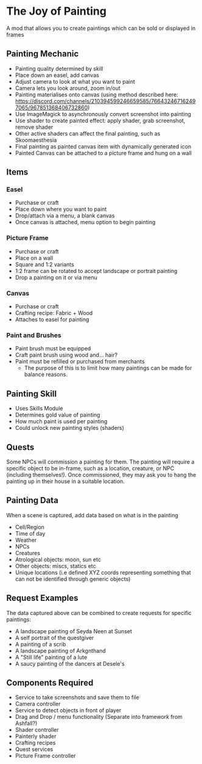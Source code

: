 # The Joy of Painting
A mod that allows you to create paintings which can be sold or displayed in frames

## Painting Mechanic
- Painting quality determined by skill
- Place down an easel, add canvas
- Adjust camera to look at what you want to paint
- Camera lets you look around, zoom in/out
- Painting materialises onto canvas (using method described here: https://discord.com/channels/210394599246659585/766432467162497065/967851368406732860)
- Use ImageMagick to asynchronously convert screenshot into painting
- Use shader to create painted effect: apply shader, grab screenshot, remove shader
- Other active shaders can affect the final painting, such as Skoomaesthesia
- Final painting as painted canvas item with dynamically generated icon
- Painted Canvas can be attached to a picture frame and hung on a wall

## Items

### Easel
- Purchase or craft
- Place down where you want to paint
- Drop/attach via a menu, a blank canvas
- Once canvas is attached, menu option to begin painting

### Picture Frame
- Purchase or craft
- Place on a wall
- Square and 1:2 variants
- 1:2 frame can be rotated to accept landscape or portrait painting
- Drop a painting on it or via menu

### Canvas
- Purchase or craft
- Crafting recipe: Fabric + Wood
- Attaches to easel for painting

### Paint and Brushes
- Paint brush must be equipped
- Craft paint brush using wood and... hair?
- Paint must be refilled or purchased from merchants
  - The purpose of this is to limit how many paintings can be made for balance reasons.

## Painting Skill
- Uses Skills Module
- Determines gold value of painting
- How much paint is used per painting
- Could unlock new painting styles (shaders)

## Quests
Some NPCs will commission a painting for them. The painting will require a specific object to be in-frame, such as a location, creature, or NPC (including themselves!). Once commissioned, they may ask you to hang the painting up in their house in a suitable location. 

## Painting Data
When a scene is captured, add data based on what is in the painting
- Cell/Region
- Time of day
- Weather
- NPCs
- Creatures
- Atrological objects: moon, sun etc
- Other objects: miscs, statics etc
- Unique locations (i.e defined XYZ coords representing something that can not be identified through generic objects)

## Request Examples
The data captured above can be combined to create requests for specific paintings:
- A landscape painting of Seyda Neen at Sunset
- A self portrait of the questgiver
- A painting of a scrib
- A landscape painting of Arkgnthand
- A "Still life" painting of a lute
- A saucy painting of the dancers at Desele's 


## Components Required

- Service to take screenshots and save them to file
- Camera controller
- Service to detect objects in front of player
- Drag and Drop / menu functionality (Separate into framework from Ashfall?)
- Shader controller
- Painterly shader
- Crafting recipes
- Quest services
- Picture Frame controller
